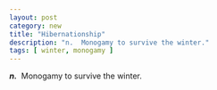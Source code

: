 ```yaml
---
layout: post
category: new
title: "Hibernationship"
description: "n.  Monogamy to survive the winter."
tags: [ winter, monogamy ]
---
```


***n.***  Monogamy to survive the winter.

